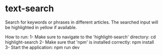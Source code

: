 # text-search
Search for keywords or phrases in different articles. The searched input will be highlighted in yellow if available.

How to run:
1- Make sure to navigate to the 'highlight-search' directory: cd highlight-search
2- Make sure that 'npm' is installed correctly: npm install
3- Start the application: npm run dev